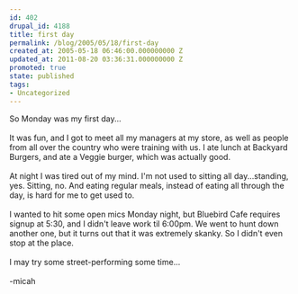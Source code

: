 ```yaml
---
id: 402
drupal_id: 4188
title: first day
permalink: /blog/2005/05/18/first-day
created_at: 2005-05-18 06:46:00.000000000 Z
updated_at: 2011-08-20 03:36:31.000000000 Z
promoted: true
state: published
tags:
- Uncategorized
---
```

So Monday was my first day...<br /><br />It was fun, and I got to meet all my managers at my store, as well as people from all over the country who were training with us. I ate lunch at Backyard Burgers, and ate a Veggie burger, which was actually good.<br /><br />At night I was tired out of my mind. I'm not used to sitting all day...standing, yes. Sitting, no. And eating regular meals, instead of eating all through the day, is hard for me to get used to.<br /><br />I wanted to hit some open mics Monday night, but Bluebird Cafe requires signup at 5:30, and I didn't leave work til 6:00pm. We went to hunt down another one, but it turns out that it was extremely skanky. So I didn't even stop at the place.<br /><br />I may try some street-performing some time...<br /><br />-micah
